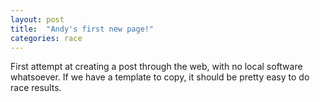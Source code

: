 ```yaml
---
layout: post
title:  "Andy's first new page!"
categories: race
---
```


First attempt at creating a post through the web, with no local software whatsoever.  If we have a template to copy, it should be pretty easy to do race results.
